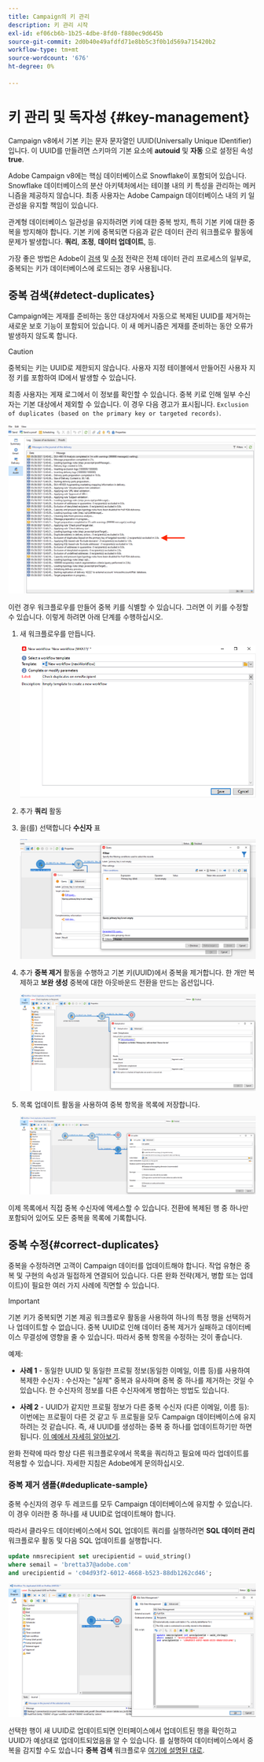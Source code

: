 ```yaml
---
title: Campaign의 키 관리
description: 키 관리 시작
exl-id: ef06cb6b-1b25-4dbe-8fd0-f880ec9d645b
source-git-commit: 2d0b40e49afdfd71e8bb5c3f0b1d569a715420b2
workflow-type: tm+mt
source-wordcount: '676'
ht-degree: 0%

---
```


# 키 관리 및 독자성 {#key-management}

Campaign v8에서 기본 키는 문자 문자열인 UUID(Universally Unique IDentifier)입니다. 이 UUID를 만들려면 스키마의 기본 요소에 **autouid** 및 **자동** 으로 설정된 속성 **true**.

Adobe Campaign v8에는 핵심 데이터베이스로 Snowflake이 포함되어 있습니다. Snowflake 데이터베이스의 분산 아키텍처에서는 테이블 내의 키 특성을 관리하는 메커니즘을 제공하지 않습니다. 최종 사용자는 Adobe Campaign 데이터베이스 내의 키 일관성을 유지할 책임이 있습니다.

관계형 데이터베이스 일관성을 유지하려면 키에 대한 중복 방지, 특히 기본 키에 대한 중복을 방지해야 합니다. 기본 키에 중복되면 다음과 같은 데이터 관리 워크플로우 활동에 문제가 발생합니다. **쿼리**, **조정**, **데이터 업데이트**, 등.

가장 좋은 방법은 Adobe이 [검색](#detect-duplicates) 및 [수정](#correct-duplicates) 전략은 전체 데이터 관리 프로세스의 일부로, 중복되는 키가 데이터베이스에 로드되는 경우 사용됩니다.

## 중복 검색{#detect-duplicates}

Campaign에는 게재를 준비하는 동안 대상자에서 자동으로 복제된 UUID를 제거하는 새로운 보호 기능이 포함되어 있습니다. 이 새 메커니즘은 게재를 준비하는 동안 오류가 발생하지 않도록 합니다.

>[!CAUTION]
>
>중복되는 키는 UUID로 제한되지 않습니다. 사용자 지정 테이블에서 만들어진 사용자 지정 키를 포함하여 ID에서 발생할 수 있습니다.

최종 사용자는 게재 로그에서 이 정보를 확인할 수 있습니다. 중복 키로 인해 일부 수신자는 기본 대상에서 제외할 수 있습니다. 이 경우 다음 경고가 표시됩니다. `Exclusion of duplicates (based on the primary key or targeted records)`.

![](assets/delivery-log-duplicates.png)

이런 경우 워크플로우를 만들어 중복 키를 식별할 수 있습니다. 그러면 이 키를 수정할 수 있습니다. 이렇게 하려면 아래 단계를 수행하십시오.

1. 새 워크플로우를 만듭니다.

   ![](assets/new-wf.png)

1. 추가 **쿼리** 활동
1. 을(를) 선택합니다 **수신자** 표

   ![](assets/add-query-on-rcp.png)

1. 추가 **중복 제거** 활동을 수행하고 기본 키(UUID)에서 중복을 제거합니다. 한 개만 복제하고  **보완 생성** 중복에 대한 아웃바운드 전환을 만드는 옵션입니다.

   ![](assets/deduplicate.png)

1. 목록 업데이트 활동을 사용하여 중복 항목을 목록에 저장합니다.

   ![](assets/list-update.png)

이제 목록에서 직접 중복 수신자에 액세스할 수 있습니다. 전환에 복제된 행 중 하나만 포함되어 있어도 모든 중복을 목록에 기록합니다.


## 중복 수정{#correct-duplicates}

중복을 수정하려면 고객이 Campaign 데이터를 업데이트해야 합니다. 작업 유형은 중복 및 구현의 속성과 밀접하게 연결되어 있습니다. 다른 완화 전략(제거, 병합 또는 업데이트)이 필요한 여러 가지 사례에 직면할 수 있습니다.

>[!IMPORTANT]
>
>기본 키가 중복되면 기본 제공 워크플로우 활동을 사용하여 하나의 특정 행을 선택하거나 업데이트할 수 없습니다. 중복 UUID로 인해 데이터 중복 제거가 실패하고 데이터베이스 무결성에 영향을 줄 수 있습니다. 따라서 중복 항목을 수정하는 것이 좋습니다.

예제:

* **사례 1** - 동일한 UUID 및 동일한 프로필 정보(동일한 이메일, 이름 등)를 사용하여 복제한 수신자 : 수신자는 &quot;실제&quot; 중복과 유사하며 중복 중 하나를 제거하는 것일 수 있습니다.
한 수신자의 정보를 다른 수신자에게 병합하는 방법도 있습니다.

* **사례 2** - UUID가 같지만 프로필 정보가 다른 중복 수신자 (다른 이메일, 이름 등): 이번에는 프로필이 다른 것 같고 두 프로필을 모두 Campaign 데이터베이스에 유지하려는 것 같습니다. 즉, 새 UUID를 생성하는 중복 중 하나를 업데이트하기만 하면 됩니다. [이 예에서 자세히 알아보기](#deduplicate-sample).

완화 전략에 따라 항상 다른 워크플로우에서 목록을 쿼리하고 필요에 따라 업데이트를 적용할 수 있습니다. 자세한 지침은 Adobe에게 문의하십시오.

### 중복 제거 샘플{#deduplicate-sample}

중복 수신자의 경우 두 레코드를 모두 Campaign 데이터베이스에 유지할 수 있습니다. 이 경우 이러한 중 하나를 새 UUID로 업데이트해야 합니다.

따라서 클라우드 데이터베이스에서 SQL 업데이트 쿼리를 실행하려면 **SQL 데이터 관리** 워크플로우 활동 및 다음 SQL 업데이트를 실행합니다.

```sql
update nmsrecipient set urecipientid = uuid_string()
where semail = 'bretta37@adobe.com'
and urecipientid = 'c04d93f2-6012-4668-b523-88db1262cd46';
```

![](assets/sql-data-management.png)

선택한 행이 새 UUID로 업데이트되면 인터페이스에서 업데이트된 행을 확인하고 UUID가 예상대로 업데이트되었음을 알 수 있습니다. 를 실행하여 데이터베이스에서 중복을 감지할 수도 있습니다 **중복 검색** 워크플로우 [여기에 설명된 대로](#detect-duplicates).
